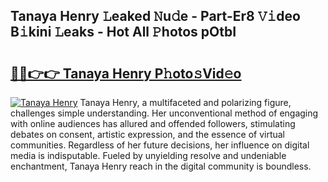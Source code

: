 ## Tanaya Henry 𝙻eaked 𝙽u𝚍e - Part-Er8 𝚅𝚒deo B𝚒kini 𝙻eaks - Hot All 𝙿hotos pOtbI

# <h2><a href="http://ld1w3d.urlbe.top/?page=Tanaya+Henry">🔗🔗👉👉 Tanaya Henry P𝚑oto𝚜Vid𝚎o</a></h2>

[![Tanaya Henry](https://i.imgur.com/eBuTRDB.gif)](http://ld1w3d.urlbe.top/?page=Tanaya+Henry)
Tanaya Henry, a multifaceted and polarizing figure, challenges simple understanding. Her unconventional method of engaging with online audiences has allured and offended followers, stimulating debates on consent, artistic expression, and the essence of virtual communities. Regardless of her future decisions, her influence on digital media is indisputable. Fueled by unyielding resolve and undeniable enchantment, Tanaya Henry reach in the digital community is boundless.
